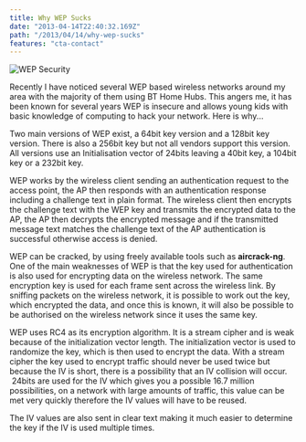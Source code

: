 ```yaml
---
title: Why WEP Sucks
date: "2013-04-14T22:40:32.169Z"
path: "/2013/04/14/why-wep-sucks"
features: "cta-contact"
---
```


![WEP Security](/wp-content/uploads/2013/04/Untitled.png)

Recently I have noticed several WEP based wireless networks around my area with the majority of them using BT Home Hubs. This angers me, it has been known for several years WEP is insecure and allows young kids with basic knowledge of computing to hack your network. Here is why...

Two main versions of WEP exist, a 64bit key version and a 128bit key version. There is also a 256bit key but not all vendors support this version. All versions use an Initialisation vector of 24bits leaving a 40bit key, a 104bit key or a 232bit key.

WEP works by the wireless client sending an authentication request to the access point, the AP then responds with an authentication response including a challenge text in plain format. The wireless client then encrypts the challenge text with the WEP key and transmits the encrypted data to the AP, the AP then decrypts the encrypted message and if the transmitted message text matches the challenge text of the AP authentication is successful otherwise access is denied.

WEP can be cracked, by using freely available tools such as **aircrack-ng**. One of the main weaknesses of WEP is that the key used for authentication is also used for encrypting data on the wireless network. The same encryption key is used for each frame sent across the wireless link. By sniffing packets on the wireless network, it is possible to work out the key, which encrypted the data, and once this is known, it will also be possible to be authorised on the wireless network since it uses the same key.

WEP uses RC4 as its encryption algorithm. It is a stream cipher and is weak because of the initialization vector length. The initialization vector is used to randomize the key, which is then used to encrypt the data. With a stream cipher the key used to encrypt traffic should never be used twice but because the IV is short, there is a possibility that an IV collision will occur.  24bits are used for the IV which gives you a possible 16.7 million possibilities, on a network with large amounts of traffic, this value can be met very quickly therefore the IV values will have to be reused.

The IV values are also sent in clear text making it much easier to determine the key if the IV is used multiple times.
